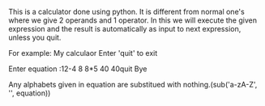 This is a calculator done using python.
It is different from normal one's where we give 2 operands and 1 operator.
In this we will execute the given expression and the result is automatically as input to next expression, unless you quit.

For example:
My calculaor
Enter 'quit' to exit 

Enter equation :12-4
8
8*5
40
40quit
Bye


Any alphabets given in equation are substitued with nothing.(sub('a-zA-Z', '', equation))
